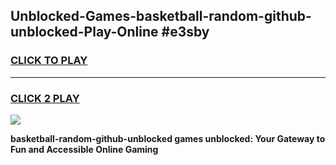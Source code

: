 
## Unblocked-Games-basketball-random-github-unblocked-Play-Online #e3sby
<h3>
<a href="https://news.freeplayer.one?title=basketball-random-github-unblocked&ref=3">CLICK TO PLAY</a></h3>
<hr>

<h3>
<a href="https://news.freeplayer.one?title=basketball-random-github-unblocked&ref=3">CLICK 2 PLAY</a>
  
</h3>

<a href="https://news.freeplayer.one?title=basketball-random-github-unblocked&ref=3"><img src="https://clearcache.store/games.png"></a>


**basketball-random-github-unblocked games unblocked: Your Gateway to Fun and Accessible Online Gaming**
